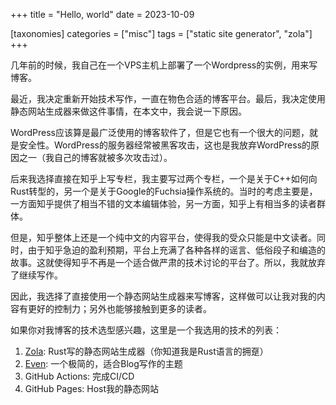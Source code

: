 +++
title = "Hello, world"
date = 2023-10-09

[taxonomies]
categories = ["misc"]
tags = ["static site generator", "zola"]
+++

几年前的时候，我自己在一个VPS主机上部署了一个Wordpress的实例，用来写博客。

最近，我决定重新开始技术写作，一直在物色合适的博客平台。最后，我决定使用静态网站生成器来做这件事情，在本文中，我会说一下原因。

<!-- more -->

WordPress应该算是最广泛使用的博客软件了，但是它也有一个很大的问题，就是安全性。WordPress的服务器经常被黑客攻击，这也是我放弃WordPress的原因之一（我自己的博客就被多次攻击过）。

后来我选择直接在知乎上写专栏，我主要写过两个专栏，一个是关于C++如何向Rust转型的，另一个是关于Google的Fuchsia操作系统的。当时的考虑主要是，一方面知乎提供了相当不错的文本编辑体验，另一方面，知乎上有相当多的读者群体。

但是，知乎整体上还是一个纯中文的内容平台，使得我的受众只能是中文读者。同时，由于知乎急迫的盈利预期，平台上充满了各种各样的谣言、低俗段子和编造的故事。这就使得知乎不再是一个适合做严肃的技术讨论的平台了。所以，我就放弃了继续写作。

因此，我选择了直接使用一个静态网站生成器来写博客，这样做可以让我对我的内容有更好的控制力；另外也能够接触到更多的读者。

如果你对我博客的技术选型感兴趣，这里是一个我选用的技术的列表：

1. [Zola](https://www.getzola.org/): Rust写的静态网站生成器（你知道我是Rust语言的拥趸）
2. [Even](https://github.com/getzola/even.git): 一个极简的，适合Blog写作的主题
3. GitHub Actions: 完成CI/CD
4. GitHub Pages: Host我的静态网站
